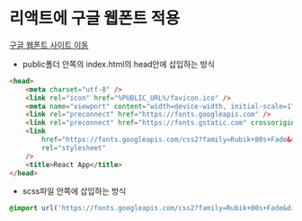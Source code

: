 # 리액트에 구글 웹폰트 적용

[구글 웹폰트 사이트 이동](https://fonts.google.com/)</br>

- public폴더 안쪽의 index.html의 head안에 삽입하는 방식

```html
<head>
	<meta charset="utf-8" />
	<link rel="icon" href="%PUBLIC_URL%/favicon.ico" />
	<meta name="viewport" content="width=device-width, initial-scale=1" />
	<link rel="preconnect" href="https://fonts.googleapis.com" />
	<link rel="preconnect" href="https://fonts.gstatic.com" crossorigin />
	<link
		href="https://fonts.googleapis.com/css2?family=Rubik+80s+Fade&display=swap"
		rel="stylesheet"
	/>
	<title>React App</title>
</head>
```

- scss파일 안쪽에 삽입하는 방식

```css
@import url('https://fonts.googleapis.com/css2?family=Rubik+80s+Fade&display=swap');
```
